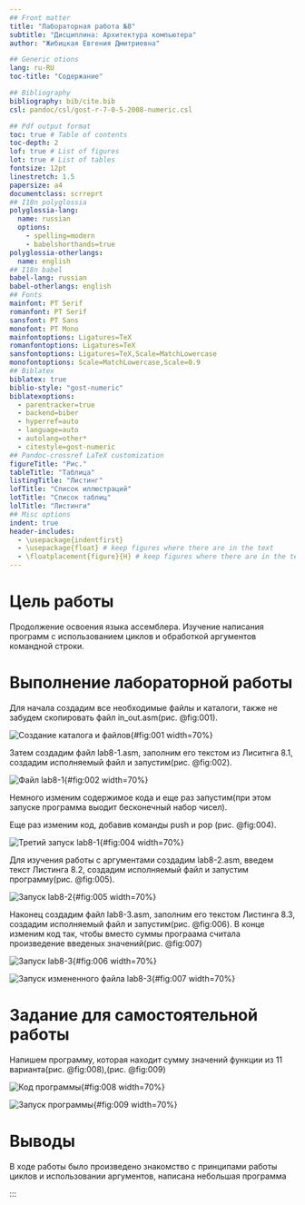 ```yaml
---
## Front matter
title: "Лабораторная работа №8"
subtitle: "Дисциплина: Архитектура компьютера"
author: "Жибицкая Евгения Дмитриевна"

## Generic otions
lang: ru-RU
toc-title: "Содержание"

## Bibliography
bibliography: bib/cite.bib
csl: pandoc/csl/gost-r-7-0-5-2008-numeric.csl

## Pdf output format
toc: true # Table of contents
toc-depth: 2
lof: true # List of figures
lot: true # List of tables
fontsize: 12pt
linestretch: 1.5
papersize: a4
documentclass: scrreprt
## I18n polyglossia
polyglossia-lang:
  name: russian
  options:
	- spelling=modern
	- babelshorthands=true
polyglossia-otherlangs:
  name: english
## I18n babel
babel-lang: russian
babel-otherlangs: english
## Fonts
mainfont: PT Serif
romanfont: PT Serif
sansfont: PT Sans
monofont: PT Mono
mainfontoptions: Ligatures=TeX
romanfontoptions: Ligatures=TeX
sansfontoptions: Ligatures=TeX,Scale=MatchLowercase
monofontoptions: Scale=MatchLowercase,Scale=0.9
## Biblatex
biblatex: true
biblio-style: "gost-numeric"
biblatexoptions:
  - parentracker=true
  - backend=biber
  - hyperref=auto
  - language=auto
  - autolang=other*
  - citestyle=gost-numeric
## Pandoc-crossref LaTeX customization
figureTitle: "Рис."
tableTitle: "Таблица"
listingTitle: "Листинг"
lofTitle: "Список иллюстраций"
lotTitle: "Список таблиц"
lolTitle: "Листинги"
## Misc options
indent: true
header-includes:
  - \usepackage{indentfirst}
  - \usepackage{float} # keep figures where there are in the text
  - \floatplacement{figure}{H} # keep figures where there are in the text
---
```


# Цель работы

Продолжение освоения языка ассемблера. Изучение написания программ с использованием циклов и обработкой
аргументов командной строки.

# Выполнение лабораторной работы

Для начала создадим все необходимые файлы и каталоги, также не забудем скопировать файл in_out.asm(рис. @fig:001).

![Создание каталога и файлов](image/1.png){#fig:001 width=70%}



Затем создадим файл lab8-1.asm, заполним его текстом из Лиситнга 8.1, создадим исполняемый файл и запустим(рис. @fig:002).

![Файл lab8-1](image/2.png){#fig:002 width=70%}



Немного изменим содержимое кода и еще раз запустим(при этом запуске программа выодит бесконечный набор чисел).


Еще раз изменим код, добавив команды push и pop (рис. @fig:004).

![Третий запуск lab8-1](image/4.png){#fig:004 width=70%}


Для изучения работы с аргументами создадим lab8-2.asm, введем текст Листинга 8.2, создадим исполняемый файл и запустим программу(рис. @fig:005).

![Запуск lab8-2](image/5.png){#fig:005 width=70%}



Наконец создадим файл lab8-3.asm, заполним его текстом Листинга 8.3, создадим исполняемый файл и запустим(рис. @fig:006). В конце изменим код так, чтобы вместо суммы програама считала произведение введеных значений(рис. @fig:007)

![Запуск lab8-3](image/6.png){#fig:006 width=70%}



![Запуск измененного файла lab8-3](image/7.png){#fig:007 width=70%}



# Задание для самостоятельной работы

Напишем программу, которая находит сумму значений функции из 11 варианта(рис. @fig:008),(рис. @fig:009)

![Код программы](image/8.png){#fig:008 width=70%}


![Запуск программы](image/9.png){#fig:009 width=70%}



# Выводы

В ходе работы было произведено знакомство с принципами работы циклов и использовании аргументов, написана небольшая программа


:::
